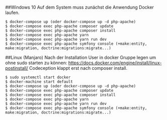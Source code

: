 ##Windows 10
Auf dem System muss zunächst die Anwendung Docker laufen.

```
$ docker-compose up (oder docker-compose up -d php-apache)
$ docker-compose exec php-apache composer update
$ docker-compose exec php-apache composer install 
$ docker-compose exec php-apache yarn
$ docker-compose exec php-apache yarn run dev
$ docker-compose exec php-apache symfony console (+make:entity, make:migration, doctrine:migrations:migrate...)
```



##Linux (Manjaro)
Nach der Installation User in docker Gruppe legen um ohne sudo starten zu können: https://docs.docker.com/engine/install/linux-postinstall/
Codeception klappt erst nach composer install.

```
$ sudo systemctl start docker
$ docker-machine start default
$ docker-compose up (oder docker-compose up -d php-apache)
$ docker-compose exec php-apache composer update
$ docker-compose exec php-apache composer install 
$ docker-compose exec php-apache yarn
$ docker-compose exec php-apache yarn run dev
$ docker-compose exec php-apache symfony console (+make:entity, make:migration, doctrine:migrations:migrate...)
```

